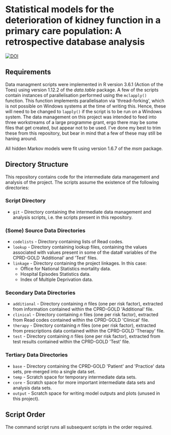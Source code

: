 # Statistical models for the deterioration of kidney function in a primary care population: A retrospective database analysis
[![DOI](https://zenodo.org/badge/201762488.svg)](https://zenodo.org/badge/latestdoi/201762488)

## Requirements
Data managment scripts were implemented in R version 3.6.1 (Action of the Toes) using version 1.12.2 of the _data.table_ package. A few of the scripts contain instances of parallelisation performed using the `mclapply()` function. This function implements parallelisaton via 'thread-forking', which is not possible on Windows systems at the time of writing this. Hence, these will need to be changed to `lapply()` if the script is to be run on a Windows system. The data management on this project was intended to feed into three workstreams of a large programme grant, ergo there may be some files that get created, but appear not to be used. I've done my best to trim these from this repository, but bear in mind that a few of these may still be haning around.

All hidden Markov models were fit using version 1.6.7 of the _msm_ package.

## Directory Structure
This repository contains code for the intermediate data management and analysis of the project. The scripts assume the existence of the following directories:

### Script Directory
* `git` - Directory containing the intermediate data management and analysis scripts, i.e. the scripts present in this repository.

### (Some) Source Data Directories
* `codelists` - Directory containing lists of Read codes.
* `lookup` - Directory containing lookup files, containing the values associated with values present in some of the data# variables of the CPRD-GOLD 'Additional' and 'Test' files.
* `linkage` - Directory containing the project linkages. In this case:
    - Office for National Statistics mortality data.
    - Hospital Episodes Statistics data.
    - Index of Multiple Deprivation data.

### Secondary Data Directories
* `additional` - Directory containing $n$ files (one per risk factor), extracted from information contained within the CPRD-GOLD 'Additional' file.
* `clinical` - Directory containing $n$ files (one per risk factor), extracted from Read codes contained within the CPRD-GOLD 'Clinical' file.
* `therapy` - Directory containing $n$ files (one per risk factor), extracted from prescriptions data contained within the CPRD-GOLD 'Therapy' file.
* `test` - Directory containing $n$ files (one per risk factor), extracted from test results contained within the CPRD-GOLD 'Test' file.

### Tertiary Data Directories
* `base` - Directory containing the CPRD-GOLD 'Patient' and 'Practice' data sets, pre-merged into a single data set.
* `temp` - Scratch space for temporary intermediate data sets.
* `core` - Scratch space for more important intermediate data sets and analysis data sets.
* `output` - Scratch space for writing model outputs and plots (unused in this project).

## Script Order
The command script runs all subsequent scripts in the order required.